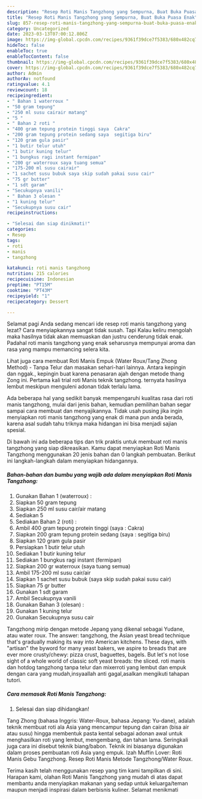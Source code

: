 ```yaml
---
description: "Resep Roti Manis Tangzhong yang Sempurna, Buat Buka Puasa Enak"
title: "Resep Roti Manis Tangzhong yang Sempurna, Buat Buka Puasa Enak"
slug: 857-resep-roti-manis-tangzhong-yang-sempurna-buat-buka-puasa-enak
category: Uncategorized
date: 2023-03-13T07:00:12.806Z
image: https://img-global.cpcdn.com/recipes/9361f39dce7f5383/680x482cq70/roti-manis-tangzhong-foto-resep-utama.jpg
hideToc: false
enableToc: true
enableTocContent: false
thumbnail: https://img-global.cpcdn.com/recipes/9361f39dce7f5383/680x482cq70/roti-manis-tangzhong-foto-resep-utama.jpg
cover: https://img-global.cpcdn.com/recipes/9361f39dce7f5383/680x482cq70/roti-manis-tangzhong-foto-resep-utama.jpg
author: Admin
authorAv: notfound
ratingvalue: 4.1
reviewcount: 18
recipeingredient:
- " Bahan 1 waterroux "
- "50 gram tepung"
- "250 ml susu cairair matang"
- "5 "
- " Bahan 2 roti "
- "400 gram tepung protein tinggi saya  Cakra"
- "200 gram tepung protein sedang saya  segitiga biru"
- "120 gram gula pasir"
- "1 butir telur utuh"
- "1 butir kuning telur"
- "1 bungkus ragi instant fermipan"
- "200 gr waterroux saya tuang semua"
- "175-200 ml susu cairair"
- "1 sachet susu bubuk saya skip sudah pakai susu cair"
- "75 gr butter"
- "1 sdt garam"
- "Secukupnya vanili"
- " Bahan 3 olesan "
- "1 kuning telur"
- "Secukupnya susu cair"
recipeinstructions:

- "Selesai dan siap dinikmati!"
categories:
- Resep
tags:
- roti
- manis
- tangzhong

katakunci: roti manis tangzhong 
nutrition: 215 calories
recipecuisine: Indonesian
preptime: "PT15M"
cooktime: "PT43M"
recipeyield: "1"
recipecategory: Dessert

---
```



Selamat pagi Anda sedang mencari ide resep roti manis tangzhong yang lezat? Cara menyiapkannya sangat tidak susah. Tapi Kalau keliru mengolah maka hasilnya tidak akan memuaskan dan justru cenderung tidak enak. Padahal roti manis tangzhong yang enak seharusnya mempunyai aroma dan rasa yang mampu memancing selera kita.


Lihat juga cara membuat Roti Manis Empuk (Water Roux/Tang Zhong Method) - Tanpa Telur dan masakan sehari-hari lainnya. Antara kepingin dan nggak., kepingin buat karena penasaran ajah dengan metode thang Zong ini. Pertama kali trial roti Manis teknik tangzhong. ternyata hasilnya lembut meskipun menguleni adonan tidak terlalu lama.

Ada beberapa hal yang sedikit banyak mempengaruhi kualitas rasa dari roti manis tangzhong, mulai dari jenis bahan, kemudian pemilihan bahan segar sampai cara membuat dan menyajikannya. Tidak usah pusing jika ingin menyiapkan roti manis tangzhong yang enak di mana pun anda berada, karena asal sudah tahu triknya maka hidangan ini bisa menjadi sajian spesial.


Di bawah ini ada beberapa tips dan trik praktis untuk membuat roti manis tangzhong yang siap dikreasikan. Kamu dapat menyiapkan Roti Manis Tangzhong menggunakan 20 jenis bahan dan 0 langkah pembuatan. Berikut ini langkah-langkah dalam menyiapkan hidangannya.

<!--inarticleads1-->

##### Bahan-bahan dan bumbu yang wajib ada dalam menyiapkan Roti Manis Tangzhong:

1. Gunakan  Bahan 1 (waterroux) :
1. Siapkan 50 gram tepung
1. Siapkan 250 ml susu cair/air matang
1. Sediakan 5 
1. Sediakan  Bahan 2 (roti) :
1. Ambil 400 gram tepung protein tinggi (saya : Cakra)
1. Siapkan 200 gram tepung protein sedang (saya : segitiga biru)
1. Siapkan 120 gram gula pasir
1. Persiapkan 1 butir telur utuh
1. Sediakan 1 butir kuning telur
1. Sediakan 1 bungkus ragi instant (fermipan)
1. Siapkan 200 gr waterroux (saya tuang semua)
1. Ambil 175-200 ml susu cair/air
1. Siapkan 1 sachet susu bubuk (saya skip sudah pakai susu cair)
1. Siapkan 75 gr butter
1. Gunakan 1 sdt garam
1. Ambil Secukupnya vanili
1. Gunakan  Bahan 3 (olesan) :
1. Gunakan 1 kuning telur
1. Gunakan Secukupnya susu cair


Tangzhong mirip dengan metode Jepang yang dikenal sebagai Yudane, atau water roux. The answer: tangzhong, the Asian yeast bread technique that&#39;s gradually making its way into American kitchens. These days, with &#34;artisan&#34; the byword for many yeast bakers, we aspire to breads that are ever more crusty/chewy: pizza crust, baguettes, bagels. But let&#39;s not lose sight of a whole world of classic soft yeast breads: the sliced. roti manis dan hotdog tangzhong tanpa telur dan mixerroti yang lembut dan empuk dengan cara yang mudah,insyaallah anti gagal,asalkan mengikuti tahapan tutori. 

<!--inarticleads2-->

##### Cara memasak Roti Manis Tangzhong:


1. Selesai dan siap dihidangkan!

Tang Zhong (bahasa Inggris: Water-Roux, bahasa Jepang: Yu-dane), adalah teknik membuat roti ala Asia yang mencampur tepung dan cairan (bisa air atau susu) hingga membentuk pasta kental sebagai adonan awal untuk menghasilkan roti yang lembut, mengembang, dan tahan lama. Seringkali juga cara ini disebut teknik biang/babon. Teknik ini biasanya digunakan dalam proses pembuatan roti Asia yang empuk. Izah Muffin Lover: Roti Manis Gebu Tangzhong. Resep Roti Manis Metode Tangzhong/Water Roux. 

Terima kasih telah menggunakan resep yang tim kami tampilkan di sini. Harapan kami, olahan Roti Manis Tangzhong yang mudah di atas dapat membantu anda menyiapkan makanan yang sedap untuk keluarga/teman maupun menjadi inspirasi dalam berbisnis kuliner. Selamat menikmati
